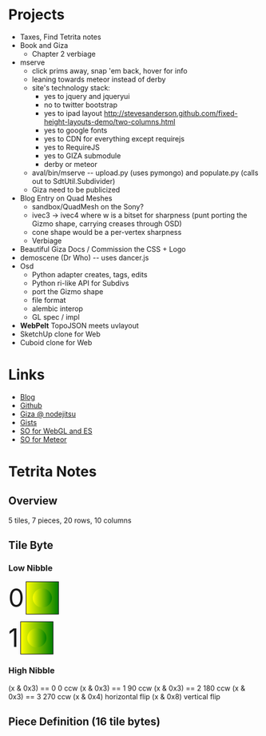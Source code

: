 # Projects

- Taxes, Find Tetrita notes
- Book and Giza
  - Chapter 2 verbiage
- mserve
  - click prims away, snap 'em back, hover for info
  - leaning towards meteor instead of derby
  - site's technology stack:
     - yes to jquery and jqueryui
     - no to twitter bootstrap
     - yes to ipad layout  http://stevesanderson.github.com/fixed-height-layouts-demo/two-columns.html
     - yes to google fonts
     - yes to CDN for everything except requirejs
     - yes to RequireJS
     - yes to GIZA submodule
     - derby or meteor
  - aval/bin/mserve -- upload.py (uses pymongo) and populate.py (calls out to SdtUtil.Subdivider)
  - Giza need to be publicized
- Blog Entry on Quad Meshes
  - sandbox/QuadMesh on the Sony?
  - ivec3 -> ivec4 where w is a bitset for sharpness (punt porting the Gizmo shape, carrying creases through OSD)
  - cone shape would be a per-vertex sharpness
  - Verbiage
- Beautiful Giza Docs / Commission the CSS + Logo
- demoscene (Dr Who) -- uses dancer.js
- Osd
  - Python adapter creates, tags, edits
  - Python ri-like API for Subdivs
  - port the Gizmo shape
  - file format
  - alembic interop
  - GL spec / impl
- **WebPelt** TopoJSON meets uvlayout
- SketchUp clone for Web
- Cuboid clone for Web

# Links

- [Blog](http://github.prideout.net/)
- [Github](https://github.com/prideout?tab=repositories)
- [Giza @ nodejitsu](http://giza.nodejitsu.com/)
- [Gists](https://gist.github.com/prideout)
- [SO for WebGL and ES](http://stackoverflow.com/questions/tagged/webgl%20or%20opengl-es)
- [SO for Meteor](http://stackoverflow.com/questions/tagged/meteor)

# Tetrita Notes

<style>
  stop.begin { stop-color: yellow; }
  stop.end   { stop-color:  green; }
  svg {
    width:  64px;
    height: 64px;
    border: solid 1px #000;
    vertical-align: middle;
  }
  span.label {
    font-size: 50px;
    vertical-align: middle;
  }
</style>

## Overview

5 tiles, 7 pieces, 20 rows, 10 columns

## Tile Byte

### Low Nibble

<span class="label">0</span>
<svg xmlns="http://www.w3.org/2000/svg" version="1.1"
  viewBox="0 0 100 100" preserveAspectRatio="xMidYMid slice">
  <linearGradient id="gradient">
    <stop class="begin" offset="0%"/>
    <stop class="end" offset="100%"/>
  </linearGradient>
  <rect x="0" y="0" width="100" height="100" style="fill:url(#gradient)" />
  <circle cx="50" cy="50" r="30" style="fill:url(#gradient)" />
</svg>

<span class="label">1</span>
<svg xmlns="http://www.w3.org/2000/svg" version="1.1"
  viewBox="0 0 100 100" preserveAspectRatio="xMidYMid slice">
  <linearGradient id="gradient">
    <stop class="begin" offset="0%"/>
    <stop class="end" offset="100%"/>
  </linearGradient>
  <rect x="0" y="0" width="100" height="100" style="fill:url(#gradient)" />
  <circle cx="50" cy="50" r="30" style="fill:url(#gradient)" />
</svg>

### High Nibble

(x & 0x3) == 0   0 ccw
(x & 0x3) == 1  90 ccw
(x & 0x3) == 2 180 ccw
(x & 0x3) == 3 270 ccw
(x & 0x4)      horizontal flip
(x & 0x8)      vertical flip

## Piece Definition (16 tile bytes)
